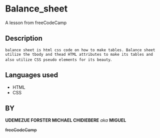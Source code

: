 # Balance_sheet
A lesson from freeCodeCamp

## Description
``balance sheet is html css code on how to make tables. Balance sheet utilize the tbody and thead HTML attributes to make its tables and also utilize CSS pseudo elements for its beauty``.

## Languages used
* HTML
* CSS

## BY
**UDEMEZUE FORSTER MICHAEL CHIDIEBERE** *aka* **MIGUEL**

~~freeCodeCamp~~
